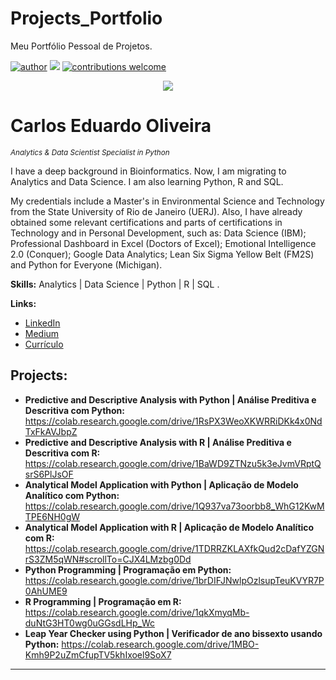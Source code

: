 # Projects_Portfolio
Meu Portfólio Pessoal de Projetos.

[![author](https://img.shields.io/badge/author-carloseduardooliveira-red.svg)](https://www.linkedin.com/in/carloseduardoaoliveira/) [![](https://img.shields.io/badge/python-3.10-blue.svg)](https://www.python.org/downloads/release/python-365/) [![contributions welcome](https://img.shields.io/badge/contributions-welcome-brightgreen.svg?style=flat)](https://github.com/CarlosEduardoOliv/Data_Science_Portflio)

<p align="center">
  <img src="https://github.com/CarlosEduardoOliv/Data_Science_Portflio/blob/main/banner%20editado.png?raw=true" >
</p>

# Carlos Eduardo Oliveira
<sub>*Analytics & Data Scientist Specialist in Python*</sub>

I have a deep background in Bioinformatics. Now, I am migrating to Analytics and Data Science. I am also learning Python, R and SQL.

My credentials include a Master's in Environmental Science and Technology from the State University of Rio de Janeiro (UERJ). Also, I have already obtained some relevant certifications and parts of certifications in Technology and in Personal Development, such as: Data Science (IBM); Professional Dashboard in Excel (Doctors of Excel); Emotional Intelligence 2.0 (Conquer); Google Data Analytics; Lean Six Sigma Yellow Belt (FM2S) and Python for Everyone (Michigan).

**Skills:** Analytics | Data Science | Python | R | SQL .

**Links:**
* [LinkedIn](https://www.linkedin.com/in/carloseduardoaoliveira/)
* [Medium](https://medium.com/@Carlos_Eduardo_Oliveira/about)
* [Currículo](https://www.figma.com/file/7YFyQepQGMDvrn6pX3bZjh/Curr%C3%ADculo---2023?node-id=0%3A1&t=N2uceuXISeVohuJW-0)


## Projects:

* **Predictive and Descriptive Analysis with Python | Análise Preditiva e Descritiva com Python:** https://colab.research.google.com/drive/1RsPX3WeoXKWRRiDKk4x0NdTxFkAVJbpZ
* **Predictive and Descriptive Analysis with R | Análise Preditiva e Descritiva com R:** https://colab.research.google.com/drive/1BaWD9ZTNzu5k3eJvmVRptQsrS6PlJsOF
* **Analytical Model Application with Python | Aplicação de Modelo Analítico com Python:** https://colab.research.google.com/drive/1Q937va73oorbb8_WhG12KwMTPE6NH0gW
* **Analytical Model Application with R | Aplicação de Modelo Analítico com R:** https://colab.research.google.com/drive/1TDRRZKLAXfkQud2cDafYZGNrS3ZM5qWN#scrollTo=CJX4LMzbg0Dd
* **Python Programming | Programação em Python:** https://colab.research.google.com/drive/1brDIFJNwlpOzlsupTeuKVYR7P0AhUME9
* **R Programming | Programação em R:** https://colab.research.google.com/drive/1qkXmyqMb-duNtG3HT0wg0uGGsdLHp_Wc
* **Leap Year Checker using Python | Verificador de ano bissexto usando Python:** https://colab.research.google.com/drive/1MBO-Kmh9P2uZmCfupTV5khIxoel9SoX7

---
